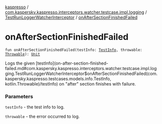 [kaspresso](../../index.md) / [com.kaspersky.kaspresso.interceptors.watcher.testcase.impl.logging](../index.md) / [TestRunLoggerWatcherInterceptor](index.md) / [onAfterSectionFinishedFailed](./on-after-section-finished-failed.md)

# onAfterSectionFinishedFailed

`fun onAfterSectionFinishedFailed(testInfo: `[`TestInfo`](../../com.kaspersky.kaspresso.testcases.models.info/-test-info/index.md)`, throwable: `[`Throwable`](https://kotlinlang.org/api/latest/jvm/stdlib/kotlin/-throwable/index.html)`): `[`Unit`](https://kotlinlang.org/api/latest/jvm/stdlib/kotlin/-unit/index.html)

Logs the given [testInfo](on-after-section-finished-failed.md#com.kaspersky.kaspresso.interceptors.watcher.testcase.impl.logging.TestRunLoggerWatcherInterceptor$onAfterSectionFinishedFailed(com.kaspersky.kaspresso.testcases.models.info.TestInfo, kotlin.Throwable)/testInfo) on "after" section finishes with failure.

### Parameters

`testInfo` - the test info to log.

`throwable` - the error occurred to log.
